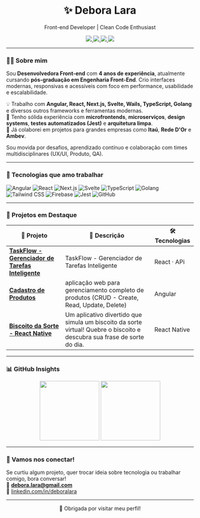 <h1 align="center">✨ Debora Lara</h1>
<p align="center">Front-end Developer | Clean Code Enthusiast</p>

<p align="center">
  <a href="https://www.linkedin.com/in/deboralara/" target="_blank">
    <img src="https://img.shields.io/badge/-LinkedIn-0A66C2?style=for-the-badge&logo=linkedin&logoColor=white"/>
  </a>
  <a href="mailto:debora.lara@gmail.com">
    <img src="https://img.shields.io/badge/-Email-EA4335?style=for-the-badge&logo=gmail&logoColor=white"/>
  </a>
  <a href="https://www.linkedin.com/in/deboralara/" target="_blank">
    <img src="https://img.shields.io/badge/-Portfólio-6e40c9?style=for-the-badge&logo=web&logoColor=white"/>
  </a>
  <a href="https://drive.google.com/file/d/1Zh_qBqLsdiheaUG9XTnXSTCOoJKIcXBO/view?usp=sharing" target="_blank">
    <img src="https://img.shields.io/badge/-Currículo-111111?style=for-the-badge&logo=google-drive"/>
  </a>
</p>

---

### 👩‍💻 Sobre mim

Sou **Desenvolvedora Front-end** com **4 anos de experiência**, atualmente cursando **pós-graduação em Engenharia Front-End**. Crio interfaces modernas, responsivas e acessíveis com foco em performance, usabilidade e escalabilidade.

💡 Trabalho com **Angular, React, Next.js, Svelte, Wails, TypeScript, Golang** e diversos outros frameworks e ferramentas modernas.  
🧠 Tenho sólida experiência com **microfrontends**, **microserviços**, **design systems**, **testes automatizados (Jest)** e **arquitetura limpa**.  
🤝 Já colaborei em projetos para grandes empresas como **Itaú**, **Rede D'Or** e **Ambev**.

Sou movida por desafios, aprendizado contínuo e colaboração com times multidisciplinares (UX/UI, Produto, QA).  

---

### 🚀 Tecnologias que amo trabalhar

![Angular](https://img.shields.io/badge/-Angular-DD0031?style=flat&logo=angular&logoColor=white)
![React](https://img.shields.io/badge/-React-61DAFB?style=flat&logo=react)
![Next.js](https://img.shields.io/badge/-Next.js-000000?style=flat&logo=next.js)
![Svelte](https://img.shields.io/badge/-Svelte-FF3E00?style=flat&logo=svelte&logoColor=white)
![TypeScript](https://img.shields.io/badge/-TypeScript-3178C6?style=flat&logo=typescript)
![Golang](https://img.shields.io/badge/-Go-00ADD8?style=flat&logo=go)
![Tailwind CSS](https://img.shields.io/badge/-TailwindCSS-38B2AC?style=flat&logo=tailwind-css)
![Firebase](https://img.shields.io/badge/-Firebase-FFCA28?style=flat&logo=firebase)
![Jest](https://img.shields.io/badge/-Jest-C21325?style=flat&logo=jest)
![GitHub](https://img.shields.io/badge/-GitHub-181717?style=flat&logo=github)

---

### 📌 Projetos em Destaque

| 🌟 Projeto | 💬 Descrição | 🛠️ Tecnologias |
|-----------|--------------|----------------|
| [**TaskFlow - Gerenciador de Tarefas Inteligente**](https://github.com/DeboraLara1/react-chalenge-todo-list?tab=readme-ov-file) | TaskFlow - Gerenciador de Tarefas Inteligente | React · APi |
| [**Cadastro de Produtos**](https://github.com/DeboraLara1/App-angular-9) |aplicação web para gerenciamento completo de produtos (CRUD - Create, Read, Update, Delete) | Angular |
| [**Biscoito da Sorte - React Native**](https://github.com/DeboraLara1/Biscoito-da-Sorte-ReactNative) | Um aplicativo divertido que simula um biscoito da sorte virtual! Quebre o biscoito e descubra sua frase de sorte do dia. | React Native

---

### 📊 GitHub Insights

<p align="center">
  <img height="160em" src="https://github-readme-stats.vercel.app/api?username=DeboraLara1&show_icons=true&theme=radical&hide_title=true"/>
  <img height="160em" src="https://github-readme-stats.vercel.app/api/top-langs/?username=DeboraLara1&layout=compact&theme=radical"/>
</p>

---

### 🤝 Vamos nos conectar!

Se curtiu algum projeto, quer trocar ideia sobre tecnologia ou trabalhar comigo, bora conversar!  
📧 **debora.lara@gmail.com**  
🔗 [linkedin.com/in/deboralara](https://www.linkedin.com/in/deboralara)

---

<p align="center">🖤 Obrigada por visitar meu perfil!</p>
